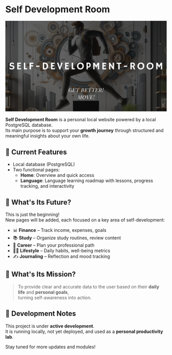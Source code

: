 # Self Development Room

<img src="./client/public/self-development-room.png" alt="self-development-room's banner">

**Self Development Room** is a personal local website powered by a local PostgreSQL database.  
Its main purpose is to support your **growth journey** through structured and meaningful insights about your own life.

## 🧠 Current Features

- Local database (PostgreSQL)
- Two functional pages:
  - **Home**: Overview and quick access
  - **Language**: Language learning roadmap with lessons, progress tracking, and interactivity

## 🔮 What's Its Future?

This is just the beginning!  
New pages will be added, each focused on a key area of self-development:

- 📊 **Finance** – Track income, expenses, goals
- 📚 **Study** – Organize study routines, review content
- 🧭 **Career** – Plan your professional path
- 🧘‍♂️ **Lifestyle** – Daily habits, well-being metrics
- ✍️ **Journaling** – Reflection and mood tracking

## 🎯 What's Its Mission?

> To provide clear and accurate data to the user based on their **daily life** and **personal goals**,  
> turning self-awareness into action.

## 🚧 Development Notes

This project is under **active development**.  
It is running locally, not yet deployed, and used as a **personal productivity lab**.

Stay tuned for more updates and modules!
